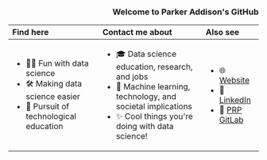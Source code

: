 <div align='right'>

### Welcome to Parker Addison's GitHub

</div>
<div align='center'>

| Find here | Contact me about | Also see |
| :-- | :-- | :-- |
| <ul><li>🏄‍♂️ Fun with data science</li><li>🛠 Making data science easier</li><li>🌱 Pursuit of technological education</li></ul> | <ul><li>🎓 Data science education, research, and jobs</li><li>🤖 Machine learning, technology, and societal implications</li><li>✨ Cool things you're doing with data science!</li></ul> | <ul><li>🌐 <a href='https://parkeraddison.com>parkeraddison.com'>Website</a></li><li>💼 <a href='https://linkedin.com/in/parkeraddison'>LinkedIn</a></li><li>🦐 <a href='https://gitlab.nautilus.optiputer.net/parkeraddison'>PRP GitLab</a></li></ul>

</div>
